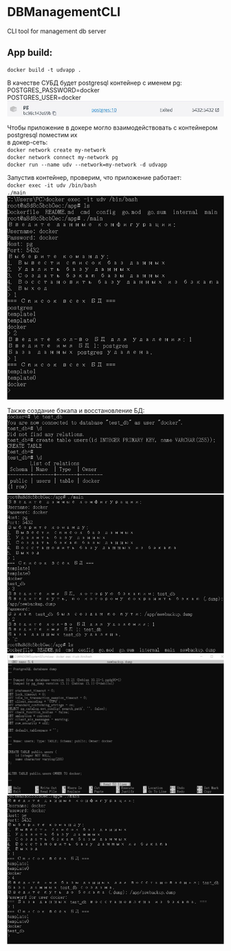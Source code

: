 # DBManagementCLI
CLI tool for management db server

## App build:    
<code>docker build -t udvapp . </code>      

В качестве СУБД будет postgresql контейнер с именем pg:    
POSTGRES_PASSWORD=docker    
POSTGRES_USER=docker    
![postgres](https://raw.githubusercontent.com/evilbebra/DBManagementCLI/master/readmd-images/pg.jpg)    
     
Чтобы приложение в докере могло взаимодействовать с контейнером postgresql поместим их    
в докер-сеть:    
<code>docker network create my-network</code>      
<code>docker network connect my-network pg</code>      
<code>docker run --name udv --network=my-network -d udvapp</code>      
    
    
Запустив контейнер, проверим, что приложение работает:  
<code>docker exec -it udv /bin/bash </code>    
<code>./main</code>    
![output1](https://raw.githubusercontent.com/evilbebra/DBManagementCLI/master/readmd-images/output1.jpg)    
    
Также создание бэкапа и восстановление БД:    
![create-table](https://raw.githubusercontent.com/evilbebra/DBManagementCLI/master/readmd-images/create-table.jpg)
![backup1](https://raw.githubusercontent.com/evilbebra/DBManagementCLI/master/readmd-images/backup1.jpg)    
![nano](https://raw.githubusercontent.com/evilbebra/DBManagementCLI/master/readmd-images/nano.jpg)
![restore](https://raw.githubusercontent.com/evilbebra/DBManagementCLI/master/readmd-images/restore.jpg)
